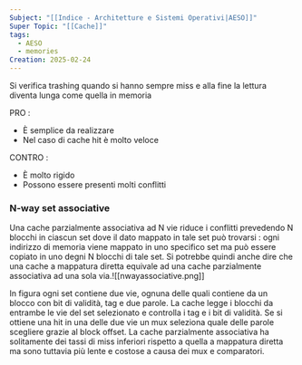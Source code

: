 ```yaml
---
Subject: "[[Indice - Architetture e Sistemi Operativi|AESO]]"
Super Topic: "[[Cache]]"
tags:
  - AESO
  - memories
Creation: 2025-02-24
---
```

Si verifica trashing quando si hanno sempre miss e alla fine la lettura diventa lunga come quella in memoria

PRO :

- È semplice da realizzare
- Nel caso di cache hit è molto veloce

CONTRO :

- È molto rigido
- Possono essere presenti molti conflitti

### N-way set associative

Una cache parzialmente associativa ad N vie riduce i conflitti prevedendo N blocchi in ciascun set dove il dato mappato in tale set può trovarsi : ogni indirizzo di memoria viene mappato in uno specifico set ma può essere copiato in uno degni N blocchi di tale set. Si potrebbe quindi anche dire che una cache a mappatura diretta equivale ad una cache parzialmente associativa ad una sola via.![[nwayassociative.png]]

In figura ogni set contiene due vie, ognuna delle quali contiene da un blocco con bit di validità, tag e due parole. La cache legge i blocchi da entrambe le vie del set selezionato e controlla i tag e i bit di validità. Se si ottiene una hit in una delle due vie un mux seleziona quale delle parole scegliere grazie al block offset. La cache parzialmente associativa ha solitamente dei tassi di miss inferiori rispetto a quella a mappatura diretta ma sono tuttavia più lente e costose a causa dei mux e comparatori.

